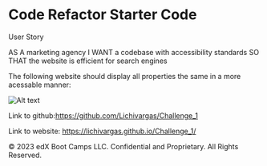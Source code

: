 # Code Refactor Starter Code
User Story

AS A marketing agency
I WANT a codebase with accessibility standards
SO THAT the website is efficient for search engines

The following website should display all properties the same in a more acessable manner:

![Alt text](image-2.png)


Link to github:https://github.com/Lichivargas/Challenge_1

Link to website: https://lichivargas.github.io/Challenge_1/

 © 2023 edX Boot Camps LLC. Confidential and Proprietary. All Rights Reserved.